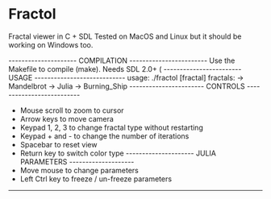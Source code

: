 # Fractol
Fractal viewer in C + SDL
Tested on MacOS and Linux but it should be working on Windows too.

--------------------- COMPILATION ------------------------
Use the Makefile to compile (make).
Needs SDL 2.0+ (
------------------------ USAGE ----------------------------
usage: ./fractol [fractal]
fractals:
 -> Mandelbrot
 -> Julia
 -> Burning_Ship
----------------------- CONTROLS --------------------------
+ Mouse scroll to zoom to cursor
+ Arrow keys to move camera
+ Keypad 1, 2, 3 to change fractal type without restarting
+ Keypad + and - to change the number of iterations
+ Spacebar to reset view
+ Return key to switch color type
--------------------- JULIA PARAMETERS --------------------
+ Move mouse to change parameters
+ Left Ctrl key to freeze / un-freeze parameters
-----------------------------------------------------------
